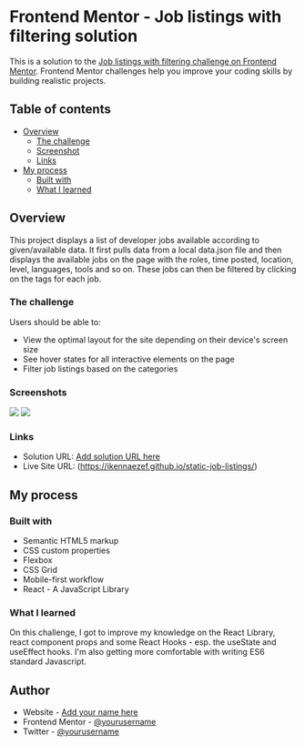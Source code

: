 # Frontend Mentor - Job listings with filtering solution

This is a solution to the [Job listings with filtering challenge on Frontend Mentor](https://www.frontendmentor.io/challenges/job-listings-with-filtering-ivstIPCt). Frontend Mentor challenges help you improve your coding skills by building realistic projects. 

## Table of contents

- [Overview](#overview)
  - [The challenge](#the-challenge)
  - [Screenshot](#screenshot)
  - [Links](#links)
- [My process](#my-process)
  - [Built with](#built-with)
  - [What I learned](#what-i-learned)

  
## Overview

This project displays a list of developer jobs available according to given/available data. It first pulls data from a local data.json file and then displays the available jobs on the page with the roles, time posted, location, level, languages, tools and so on. These jobs can then be filtered by clicking on the tags for each job.

### The challenge

Users should be able to:

- View the optimal layout for the site depending on their device's screen size
- See hover states for all interactive elements on the page
- Filter job listings based on the categories

### Screenshots


![](./mobile_screenshot.jpg)
![](./desktop_screenshot.jpg)

### Links

- Solution URL: [Add solution URL here](https://your-solution-url.com)
- Live Site URL: (https://ikennaezef.github.io/static-job-listings/)

## My process

### Built with

- Semantic HTML5 markup
- CSS custom properties
- Flexbox
- CSS Grid
- Mobile-first workflow
- React - A JavaScript Library

### What I learned

On this challenge, I got to improve my knowledge on the React Library, react component props and some React Hooks - esp. the useState and useEffect hooks. I'm also getting more comfortable with writing ES6 standard Javascript. 


## Author

- Website - [Add your name here](https://www.your-site.com)
- Frontend Mentor - [@yourusername](https://www.frontendmentor.io/profile/yourusername)
- Twitter - [@yourusername](https://www.twitter.com/yourusername)
